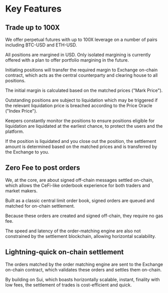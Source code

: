 # Key Features

## Trade up to 100X

We offer perpetual futures with up to 100X leverage on a number of pairs including BTC-USD and ETH-USD.

All positions are margined in USD. Only isolated margining is currently offered with a plan to offer portfolio margining in the future.

Initiating positions will transfer the required margin to Exchange on-chain contract, which acts as the central counterparty and clearing house to all positions.

The initial margin is calculated based on the matched prices ("Mark Price").

Outstanding positions are subject to liquidation which may be triggered if the relevant liquidation price is breached according to the Price Oracle ("Index Price").

Keepers constantly monitor the positions to ensure positions eligible for liquidation are liquidated at the earliest chance, to protect the users and the platform.

If the position is liquidated and you close out the position, the settlement amount is determined based on the matched prices and is transferred by the Exchange to you.

## Zero Fee to post orders

We, at the core, are about signed off-chain messages settled on-chain, which allows the CeFi-like orderbook experience for both traders and market makers.

Built as a classic central limit order book, signed orders are queued and matched for on-chain settlement.

Because these orders are created and signed off-chain, they require no gas fee.

The speed and latency of the order-matching engine are also not constrained by the settlement blockchain, allowing horizontal scalability.

## Lightning-quick on-chain settlement

The orders matched by the order matching engine are sent to the Exchange on-chain contract, which validates these orders and settles them on-chain.

By building on Sui, which boasts horizontally scalable, instant, finality with low fees, the settlement of trades is cost-efficient and quick.
